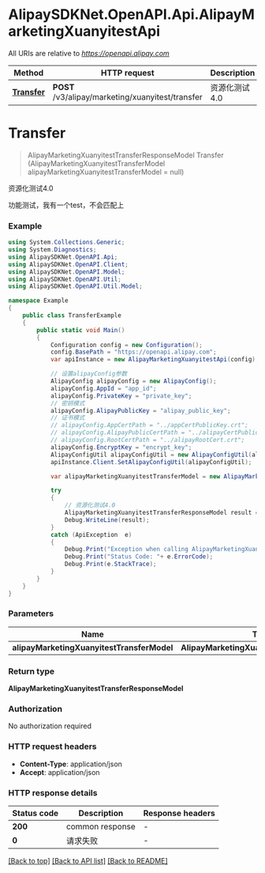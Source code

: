 # AlipaySDKNet.OpenAPI.Api.AlipayMarketingXuanyitestApi

All URIs are relative to *https://openapi.alipay.com*

Method | HTTP request | Description
------------- | ------------- | -------------
[**Transfer**](AlipayMarketingXuanyitestApi.md#transfer) | **POST** /v3/alipay/marketing/xuanyitest/transfer | 资源化测试4.0


<a name="transfer"></a>
# **Transfer**
> AlipayMarketingXuanyitestTransferResponseModel Transfer (AlipayMarketingXuanyitestTransferModel alipayMarketingXuanyitestTransferModel = null)

资源化测试4.0

功能测试，我有一个test，不会匹配上

### Example
```csharp
using System.Collections.Generic;
using System.Diagnostics;
using AlipaySDKNet.OpenAPI.Api;
using AlipaySDKNet.OpenAPI.Client;
using AlipaySDKNet.OpenAPI.Model;
using AlipaySDKNet.OpenAPI.Util;
using AlipaySDKNet.OpenAPI.Util.Model;

namespace Example
{
    public class TransferExample
    {
        public static void Main()
        {
            Configuration config = new Configuration();
            config.BasePath = "https://openapi.alipay.com";
            var apiInstance = new AlipayMarketingXuanyitestApi(config);

            // 设置alipayConfig参数
            AlipayConfig alipayConfig = new AlipayConfig();
            alipayConfig.AppId = "app_id";
            alipayConfig.PrivateKey = "private_key";
            // 密钥模式
            alipayConfig.AlipayPublicKey = "alipay_public_key";
            // 证书模式
            // alipayConfig.AppCertPath = "../appCertPublicKey.crt";
            // alipayConfig.AlipayPublicCertPath = "../alipayCertPublicKey_RSA2.crt";
            // alipayConfig.RootCertPath = "../alipayRootCert.crt";
            alipayConfig.EncryptKey = "encrypt_key";
            AlipayConfigUtil alipayConfigUtil = new AlipayConfigUtil(alipayConfig);
            apiInstance.Client.SetAlipayConfigUtil(alipayConfigUtil);

            var alipayMarketingXuanyitestTransferModel = new AlipayMarketingXuanyitestTransferModel(); // AlipayMarketingXuanyitestTransferModel |  (optional) 

            try
            {
                // 资源化测试4.0
                AlipayMarketingXuanyitestTransferResponseModel result = apiInstance.Transfer(alipayMarketingXuanyitestTransferModel);
                Debug.WriteLine(result);
            }
            catch (ApiException  e)
            {
                Debug.Print("Exception when calling AlipayMarketingXuanyitestApi.Transfer: " + e.Message );
                Debug.Print("Status Code: "+ e.ErrorCode);
                Debug.Print(e.StackTrace);
            }
        }
    }
}
```

### Parameters

Name | Type | Description  | Notes
------------- | ------------- | ------------- | -------------
 **alipayMarketingXuanyitestTransferModel** | **AlipayMarketingXuanyitestTransferModel**|  | [optional] 

### Return type

**AlipayMarketingXuanyitestTransferResponseModel**

### Authorization

No authorization required

### HTTP request headers

 - **Content-Type**: application/json
 - **Accept**: application/json


### HTTP response details
| Status code | Description | Response headers |
|-------------|-------------|------------------|
| **200** | common response |  -  |
| **0** | 请求失败 |  -  |

[[Back to top]](#) [[Back to API list]](../README.md#documentation-for-api-endpoints) [[Back to README]](../README.md)

